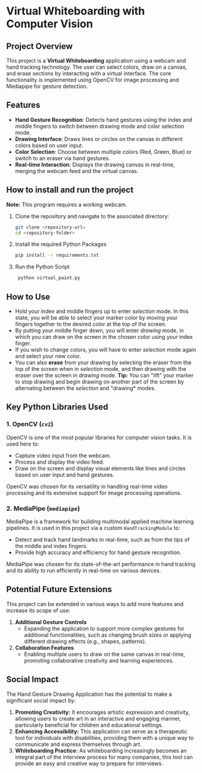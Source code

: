 # Virtual Whiteboarding with Computer Vision

## Project Overview
This project is a **Virtual Whiteboarding** application using a webcam and hand tracking technology. The user can select colors, draw on a canvas, and erase sections by interacting with a virtual interface. The core functionality is implemented using OpenCV for image processing and Mediapipe for gesture detection.


## Features
- **Hand Gesture Recognition**: Detects hand gestures using the index and middle fingers to switch between drawing mode and color selection mode.
- **Drawing Interface**: Draws lines or circles on the canvas in different colors based on user input.
- **Color Selection**: Choose between multiple colors (Red, Green, Blue) or switch to an eraser via hand gestures.
- **Real-time Interaction**: Displays the drawing canvas in real-time, merging the webcam feed and the virtual canvas.


## How to install and run the project
**Note:** This program requires a working webcam.

1. Clone the repository and navigate to the associated directory:
   ```bash
   git clone <repository-url>
   cd <repository-folder>
2. Install the required Python Packages
    ```bash
    pip install -r requirements.txt
3. Run the Python Script
   ```bash
    python virtual_paint.py


## How to Use
- Hold your index and middle fingers up to enter *selection* mode. In this state, you will be able to select your marker color by moving your fingers together to the desired color at the top of the screen.
- By putting your middle finger down, you will enter *drawing* mode, in which you can draw on the screen in the chosen color using your index finger.
- If you wish to change colors, you will have to enter *selection* mode again and select your new color.
- You can also **erase** from your drawing by selecting the eraser from the top of the screen when in *selection* mode, and then drawing with the eraser over the screen in *drawing* mode.
**Tip:** You can "lift" your marker to stop drawing and begin drawing on another part of the screen by alternating between the *selection* and "drawing* modes.


## Key Python Libraries Used

### 1. **OpenCV** (`cv2`)
OpenCV is one of the most popular libraries for computer vision tasks. It is used here to:
   - Capture video input from the webcam.
   - Process and display the video feed.
   - Draw on the screen  and display visual elements like lines and circles based on user input and hand gestures.

OpenCV was chosen for its versatility in handling real-time video processing and its extensive support for image processing operations.

### 2. **MediaPipe** (`mediapipe`)
MediaPipe is a framework for building multimodal applied machine learning pipelines. It is used in this project via a custom `HandTrackingModule` to:
   - Detect and track hand landmarks in real-time, such as from the tips of the middle and index fingers.
   - Provide high accuracy and efficiency for hand gesture recognition.

MediaPipe was chosen for its state-of-the-art performance in hand tracking and its ability to run efficiently in real-time on various devices.


## Potential Future Extensions

This project can be extended in various ways to add more features and increase its scope of use:

1. **Additional Gesture Controls**
   - Expanding the application to support more complex gestures for additional functionalities, such as changing brush sizes or applying different drawing effects (e.g., shapes, patterns).
2. **Collaboration Features**
   - Enabling multiple users to draw on the same canvas in real-time, promoting collaborative creativity and learning experiences.


## Social Impact

The Hand Gesture Drawing Application has the potential to make a significant social impact by:

1. **Promoting Creativity:** It encourages artistic expression and creativity, allowing users to create art in an interactive and engaging manner, particularly beneficial for children and educational settings.
2. **Enhancing Accessibility:** This application can serve as a therapeutic tool for individuals with disabilities, providing them with a unique way to communicate and express themselves through art.
3. **Whiteboarding Practice:** As whiteboarding increasingly becomes an integral part of the interview process for many companies, this tool can provide an easy and creative way to prepare for interviews.



